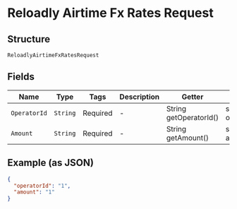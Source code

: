 
# Reloadly Airtime Fx Rates Request

## Structure

`ReloadlyAirtimeFxRatesRequest`

## Fields

| Name | Type | Tags | Description | Getter | Setter |
|  --- | --- | --- | --- | --- | --- |
| `OperatorId` | `String` | Required | - | String getOperatorId() | setOperatorId(String operatorId) |
| `Amount` | `String` | Required | - | String getAmount() | setAmount(String amount) |

## Example (as JSON)

```json
{
  "operatorId": "1",
  "amount": "1"
}
```

